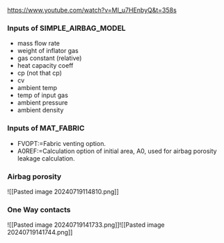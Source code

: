 https://www.youtube.com/watch?v=MI_u7HEnbyQ&t=358s
### Inputs of SIMPLE_AIRBAG_MODEL
- mass flow rate
- weight of inflator gas
- gas constant (relative)
- heat capacity coeff
- cp (not that cp)
- cv
- ambient temp
- temp of input gas
- ambient pressure
- ambient density
### Inputs of MAT_FABRIC
- FVOPT:=Fabric venting option. 
- A0REF:=Calculation option of initial area, A0, used for airbag porosity leakage calculation.

### Airbag porosity
![[Pasted image 20240719114810.png]]

### One Way contacts
![[Pasted image 20240719141733.png]]![[Pasted image 20240719141744.png]]